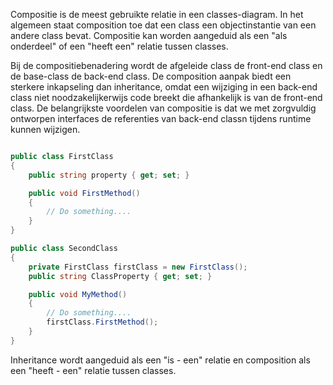Compositie is de meest gebruikte relatie in een classes-diagram. In het algemeen staat composition toe dat een class een objectinstantie van een andere class bevat. Compositie kan worden aangeduid als een "als onderdeel" of een "heeft een" relatie tussen classes.

Bij de compositiebenadering wordt de afgeleide class de front-end class en de base-class de back-end class. De composition aanpak biedt een sterkere inkapseling dan inheritance, omdat een wijziging in een back-end class niet noodzakelijkerwijs code breekt die afhankelijk is van de front-end class. De belangrijkste voordelen van compositie is dat we met zorgvuldig ontworpen interfaces de referenties van back-end classn tijdens runtime kunnen wijzigen.

```c#

public class FirstClass
{
    public string property { get; set; }

    public void FirstMethod()
    {
        // Do something....
    }
}

public class SecondClass
{
    private FirstClass firstClass = new FirstClass();
    public string ClassProperty { get; set; }

    public void MyMethod()
    {
        // Do something....
        firstClass.FirstMethod();
    }
}
```
Inheritance wordt aangeduid als een "is - een" relatie en composition als een "heeft - een" relatie tussen classes. 